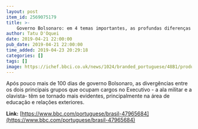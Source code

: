 ```yaml
---
layout: post
item_id: 2569075179
title: >-
    Governo Bolsonaro: em 4 temas importantes, as profundas diferenças no pensamento de olavistas e militares
author: Tatu D'Oquei
date: 2019-04-21 22:00:00
pub_date: 2019-04-21 22:00:00
time_added: 2019-04-23 20:29:18
categories: []
tags: []
image: https://ichef.bbci.co.uk/news/1024/branded_portuguese/48B1/production/_106490681_reuters-uesleimarcelino.jpg
---
```


Após pouco mais de 100 dias de governo Bolsonaro, as divergências entre os dois principais grupos que ocupam cargos no Executivo - a ala militar e a olavista- têm se tornado mais evidentes, principalmente na área de educação e relações exteriores.

**Link:** [https://www.bbc.com/portuguese/brasil-47965684](https://www.bbc.com/portuguese/brasil-47965684)

